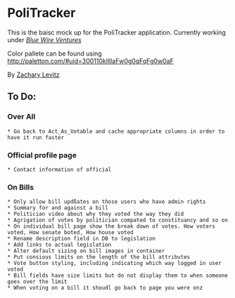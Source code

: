 # PoliTracker

This is the baisc mock up for the PoliTracker application.  Currently working under  [*Blue Wire Ventures*](http://bluewire.co)

Color pallete can be found using http://paletton.com/#uid=300110kllllaFw0g0qFqFg0w0aF

By [Zachary Levitz](http://bluewire.co)

## To Do:
### Over All
	* Go back to Act_As_Votable and cache appropriate columns in order to have it run faster
### Official profile page
	* Contact information of official
### On Bills
	* Only allow bill updßates on those users who have admin rights
	* Summary for and against a bill
	* Politician video about why they voted the way they did
	* Agrigation of votes by politician compated to constituancy and so on
	* On individual bill page show the break down of votes. How voters voted, How senate boted, How house voted
	* Rename description field in DB to legislation
	* Add links to actual legislation
	* Alter default sizing on bill images in container
	* Put consious limits on the length of the bill attributes
	* Vote button styling, including indicating which way logged in user voted
	* Bill fields have size limits but do not display them to when someone goes over the limit
	* When voting on a bill it shoudl go back to page you were onz